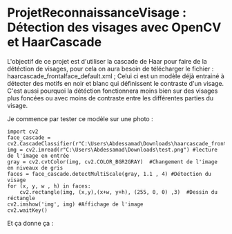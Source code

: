 # ProjetReconnaissanceVisage : Détection des visages avec OpenCV et HaarCascade
L'objectif de ce projet est d'utiliser la cascade de Haar pour faire de la détéction de visages, pour cela on aura besoin de télécharger le fichier : haarcascade_frontalface_default.xml ; Celui ci est un modèle déjà entrainé à détecter des motifs en noir et blanc qui définissent le contraste d'un visage. C'est aussi pourquoi la détéction fonctionnera moins bien sur des visages plus foncées ou avec moins de contraste entre les différentes parties du visage.

Je commence par tester ce modèle sur une photo : 

```
import cv2
face_cascade = cv2.CascadeClassifier(r"C:\Users\Abdessamad\Downloads\haarcascade_frontalface_default.xml")
img = cv2.imread(r"C:\Users\Abdessamad\Downloads\test.png") #lecture de l'image en entrée
gray = cv2.cvtColor(img, cv2.COLOR_BGR2GRAY)  #Changement de l'image en niveaux de gris
faces = face_cascade.detectMultiScale(gray, 1.1 , 4) #Détection du visage
for (x, y, w , h) in faces:
    cv2.rectangle(img, (x,y),(x+w, y+h), (255, 0, 0) ,3)  #Dessin du réctangle
cv2.imshow('img', img) #Affichage de l'image
cv2.waitKey()

```
Et ça donne ça : 

